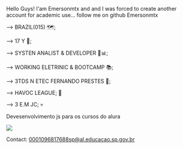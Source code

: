 Hello Guys! I'am Emersonmtx and and I was forced to create another account for academic use...
follow me on github Emersonmtx

--> BRAZIL(015) 🗺;

--> 17 Y 🤠;

--> SYSTEN ANALIST & DEVELOPER 💪📊;

--> WORKING ELETRINIC & BOOTCAMP 📚;

--> 3TDS N ETEC FERNANDO PRESTES 🌛;

--> HAVOC LEAGUE; 🤖

--> 3 E.M JC; 💀

Devesenvolvimento js para os cursos do alura

![](https://media1.tenor.com/m/ISMPf_S7nwUAAAAC/designer-developer.gif)

Contact: 0001096817688sp@al.educacao.sp.gov.br

